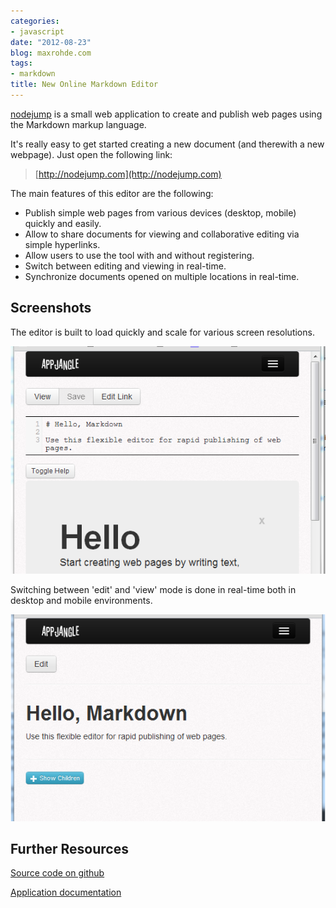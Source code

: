 ```yaml
---
categories:
- javascript
date: "2012-08-23"
blog: maxrohde.com
tags:
- markdown
title: New Online Markdown Editor
---
```


[nodejump](http://nodejump.com) is a small web application to create and publish web pages using the Markdown markup language.

It's really easy to get started creating a new document (and therewith a new webpage). Just open the following link:

> [http://nodejump.com](http://nodejump.com)

The main features of this editor are the following:

- Publish simple web pages from various devices (desktop, mobile) quickly and easily.
- Allow to share documents for viewing and collaborative editing via simple hyperlinks.
- Allow users to use the tool with and without registering.
- Switch between editing and viewing in real-time.
- Synchronize documents opened on multiple locations in real-time.

## Screenshots

The editor is built to load quickly and scale for various screen resolutions.

![](images/082312_0511_newonlinema1.png)

Switching between 'edit' and 'view' mode is done in real-time both in desktop and mobile environments.

![](images/082312_0511_newonlinema2.png)

## Further Resources

[Source code on github](https://github.com/mxro/aj-edit)

[Application documentation](http://slicnet.com/mxrogm/mxrogm/apps/edit/docs/3/2/doc)